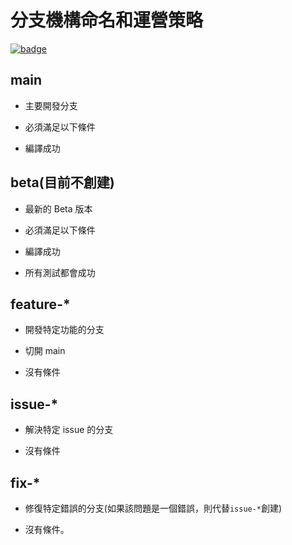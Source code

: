 # 分支機構命名和運營策略

[![badge](https://img.shields.io/endpoint.svg?url=https%3A%2F%2Fgezf7g7pd5.execute-api.ap-northeast-1.amazonaws.com%2Fdefault%2Fsource_up_to_date%3Fowner%3Derg-lang%26repos%3Derg%26ref%3Dmain%26path%3Ddoc/EN/dev_guide/branches.md%26commit_hash%3Da711efa99b325ba1012f6897e7b0e2bdb947d8a1)](https://gezf7g7pd5.execute-api.ap-northeast-1.amazonaws.com/default/source_up_to_date?owner=erg-lang&repos=erg&ref=main&path=doc/EN/dev_guide/branches.md&commit_hash=a711efa99b325ba1012f6897e7b0e2bdb947d8a1)

## main

* 主要開發分支
* 必須滿足以下條件

* 編譯成功

## beta(目前不創建)

* 最新的 Beta 版本
* 必須滿足以下條件

* 編譯成功
* 所有測試都會成功

## feature-*

* 開發特定功能的分支
* 切開 main

* 沒有條件

## issue-*

* 解決特定 issue 的分支

* 沒有條件

## fix-*

* 修復特定錯誤的分支(如果該問題是一個錯誤，則代替`issue-*`創建)

* 沒有條件。